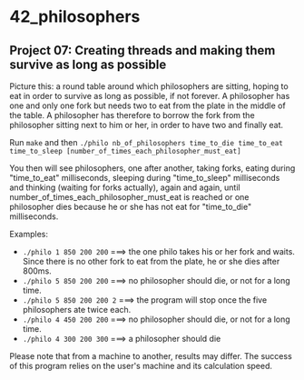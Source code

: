 # 42_philosophers

## Project 07: Creating threads and making them survive as long as possible

Picture this: a round table around which philosophers are sitting, hoping to eat in order to survive as long as possible, if not forever.
A philosopher has one and only one fork but needs two to eat from the plate in the middle of the table. A philosopher has therefore to borrow the fork from the philosopher sitting next to him or her, in order to have two and finally eat.
</br>

Run ```make``` and then ```./philo nb_of_philosophers time_to_die time_to_eat time_to_sleep [number_of_times_each_philosopher_must_eat]```
</br>

You then will see philosophers, one after another, taking forks, eating during "time_to_eat" milliseconds, sleeping during "time_to_sleep" milliseconds and thinking (waiting for forks actually), again and again, until number_of_times_each_philosopher_must_eat is reached or one philosopher dies because he or she has not eat for "time_to_die" milliseconds.
</br>

Examples:
* ```./philo 1 850 200 200```       ===> the one philo takes his or her fork and waits. Since there is no other fork to eat from the plate, he or she dies after 800ms.
* ```./philo 5 850 200 200```       ===> no philosopher should die, or not for a long time.
* ```./philo 5 850 200 200 2```     ===> the program will stop once the five philosophers ate twice each.
* ```./philo 4 450 200 200```       ===> no philosopher should die, or not for a long time.
* ```./philo 4 300 200 300```       ===> a philosopher should die

Please note that from a machine to another, results may differ. The success of this program relies on the user's machine and its calculation speed.

